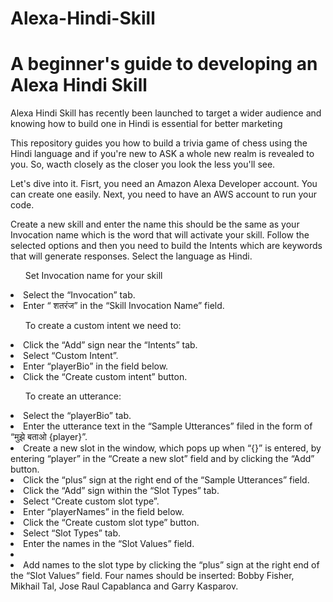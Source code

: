 # Alexa-Hindi-Skill
<h1>A beginner's guide to developing an Alexa Hindi Skill </h1>
<p> Alexa Hindi Skill has recently been launched to target a wider audience and knowing how to build one in Hindi is essential for better marketing </p>
<p> This repository guides you how to build a trivia game of chess using the Hindi language and if you're new to ASK a whole new realm is revealed to you. So, wacth closely as the closer you look the less you'll see. </p>
<p> Let's dive into it. Fisrt, you need an Amazon Alexa Developer account. You can create one easily. Next, you need to have an AWS account to run your code. </p>
<p> Create a new skill and enter the name this should be the same as your Invocation name which is the word that will activate your skill. Follow the selected options and then you need to build the Intents which are keywords that will generate responses. Select the language as Hindi.
  <ul> Set Invocation name for your skill </ul>
  <li> Select the “Invocation” tab.</li>
  <li> Enter “ शतरंज” in the “Skill Invocation Name” field.</li>
  <ul> To create a custom intent we need to: </ul>
    <li> Click the “Add” sign near the “Intents” tab. </li>
    <li> Select “Custom Intent”. </li>
    <li> Enter “playerBio” in the field below. </li>
    <li> Click the “Create custom intent” button. </li>
  <ul> To create an utterance: </ul>
   <li>Select the “playerBio” tab.</li>
   <li>Enter the utterance text in the “Sample Utterances” filed in the form of “मुझे बताओ {player}”.</li>
   <li>Create a new slot in the window, which pops up when “{}” is entered, by entering “player” in the “Create a new slot” field    and by clicking the “Add” button. </li>
   <li>Click the “plus” sign at the right end of the “Sample Utterances” field.</li>
   <li>Click the “Add” sign within the “Slot Types” tab.</li>
   <li>Select “Create custom slot type”.</li>
   <li>Enter “playerNames” in the field below.</li>
   <li>Click the “Create custom slot type” button.</li>
   <li>Select “Slot Types” tab.</li>
   <li>Enter the names in the “Slot Values” field.<li>
   <li>Add names to the slot type by clicking the “plus” sign at the right end of the “Slot Values” field. Four names should be inserted: Bobby Fisher, Mikhail Tal, Jose Raul Capablanca and Garry Kasparov.</li>
   
   
    

